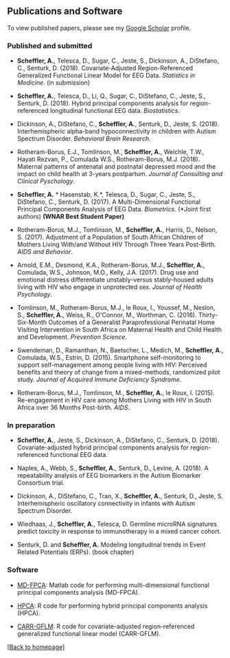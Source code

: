 ## Publications and Software

To view published papers, please see my [Google Scholar](https://scholar.google.com/citations?user=4aba0JUAAAAJ&hl=en) profile.

### Published and submitted

* __Scheffler, A.__, Telesca, D., Sugar, C., Jeste, S., Dickinson, A., DiStefano, C.,  Senturk, D. (2018). Covariate-Adjusted Region-Referenced Generalized Functional Linear Model for EEG Data. _Statistics in Medicine_. (in submission) 

* __Scheffler, A.__, Telesca, D., Li, Q.,  Sugar, C., DiStefano, C., Jeste, S., Senturk, D. (2018). Hybrid principal components analysis for region-referenced longitudinal functional EEG data. _Biostatistics_.

* Dickinson, A., DiStefano, C., __Scheffler, A.__,  Senturk, D., Jeste, S. (2018). Interhemispheric alpha-band hypoconnectivity in children with Autism Spectrum Disorder. _Behavioral Brain Research_.

* Rotheram-Borus, E.J., Tomlinson, M., __Scheffler, A.__, Weichle, T.W., Hayati Rezvan, P., Comulada W.S., Rotheram-Borus, M.J. (2018). Maternal patterns of antenatal and postnatal depressed mood and the impact on child health at 3-years postpartum. _Journal of Consulting and Clinical Pyschology_.

* __Scheffler, A.__ \* Hasenstab, K.\*, Telesca, D., Sugar, C., Jeste, S., DiStefano, C.,  Senturk, D. (2017). A Multi-Dimensional Functional Principal Components Analysis of EEG Data. _Biometrics_. (\*Joint first authors) __(WNAR Best Student Paper)__

* Rotheram-Borus, M.J., Tomlinson, M., __Scheffler, A.__, Harris, D., Nelson, S. (2017). Adjustment of a Population of South African Children of Mothers Living With/and Without HIV Through Three Years Post-Birth. _AIDS and Behavior_.

* Arnold, E.M., Desmond, K.A., Rotheram-Borus, M.J., __Scheffler, A.__, Comulada, W.S., Johnson, M.O., Kelly, J.A. (2017). Drug use and emotional distress differentiate unstably-versus stably-housed adults living with HIV who engage in unprotected sex. _Journal of Health Psychology_.

* Tomlinson, M., Rotheram-Borus, M.J., le Roux, I., Youssef, M., Neslon, S., __Scheffler, A.__, Weiss, R., O'Connor, M., Worthman, C. (2016). Thirty-Six-Month Outcomes of a Generalist Paraprofessional Perinatal Home Visiting Intervention in South Africa on Maternal Health and Child Health and Development. _Prevention Science_.

* Swendeman, D., Ramanthan, N., Baetscher, L., Medich, M., __Scheffler, A.__, Comulada, W.S., Estrin, D. (2015). Smartphone self-monitoring to support self-management among people living with HIV: Perceived benefits and theory of change from a mixed-methods, randomized pilot study. _Journal of Acquired Immune Deficiency Syndrome_. 

* Rotheram-Borus, M.J., Tomlinson, M., __Scheffler, A.__, le Roux, I. (2015). Re-engagement in HIV care among Mothers Living with HIV in South Africa over 36 Months Post-birth. _AIDS_.


### In preparation

* __Scheffler, A.__, Jeste, S., Dickinson, A., DiStefano, C.,  Senturk, D. (2018). Covariate-adjusted hybrid principal components analysis for region-referenced functional EEG data. 

* Naples, A., Webb, S., __Scheffler, A.__, Senturk, D., Levine, A. (2018). A repeatability analysis of EEG biomarkers in the Autism Biomarker Consortium trial.

* Dickinson, A., DiStefano, C., Tran, X., __Scheffler, A.__,  Senturk, D., Jeste, S. Interhemispheric oscillatory connectivity in infants with Autism Spectrum Disorder.

* Wiedhaas, J., __Scheffler, A.__, Telesca, D. Germline microRNA signatures predict toxicity in response to immunotherapy in a mixed cancer cohort.

* Senturk, D. and __Scheffler, A.__ Modeling longitudinal trends in Event Related Potentials (ERPs). (book chapter)

### Software

* [MD-FPCA](https://github.com/aaron-scheffler/MD-FPCA): Matlab code for performing multi-dimensional functional principal components analysis (MD-FPCA).

* [HPCA](https://github.com/aaron-scheffler/HPCA): R code for performing hybrid principal components analysis (HPCA).

* [CARR-GFLM](https://github.com/aaron-scheffler/HPCA): R code for covariate-adjusted region-referenced generalized functional linear model (CARR-GFLM).

[ [Back to homepage] ](./)
